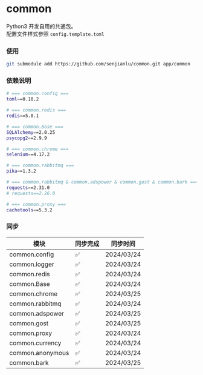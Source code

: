 # common
Python3 开发自用的共通包。  
配置文件样式参照 `config.template.toml`

### 使用
```bash
git submodule add https://github.com/senjianlu/common.git app/common
```

### 依赖说明
```bash
# === common.config ===
toml==0.10.2

# === common.redis ===
redis==5.0.1

# === common.Base ===
SQLAlchemy==2.0.25
psycopg2==2.9.9

# === common.chrome ===
selenium==4.17.2

# === common.rabbitmq ===
pika==1.3.2

# === common.rabbitmq & common.adspower & common.gost & common.bark ===
requests==2.31.0
# requests==2.26.0

# === common.proxy ===
cachetools==5.3.2
```

### 同步

| 模块                 | 同步完成 | 同步时间       |
|--------------------|--|------------|
| common.config      | ✅ | 2024/03/24 |
| common.logger      | ✅ | 2024/03/24 |
| common.redis       | ✅ | 2024/03/24 |
| common.Base        | ✅ | 2024/03/24 |
| common.chrome      | ✅ | 2024/03/25 |
| common.rabbitmq    | ✅ | 2024/03/24 |
| common.adspower    | ✅ | 2024/03/25 |
| common.gost        | ✅ | 2024/03/25 |
| common.proxy       | ✅ | 2024/03/24 |
| common.currency    | ✅ | 2024/03/24 |
| common.anonymous   | ✅ | 2024/03/24 |
| common.bark        | ✅ | 2024/03/25 |

